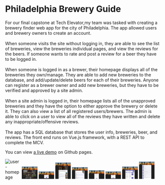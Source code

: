 # Philadelphia Brewery Guide
For our final capstone at Tech Elevator,my team was tasked with creating a brewery finder web app for the city of Philadelphia. The app allowed users and brewery owners to create an account. 
<br><br>
When someone visits the site without logging in, they are able to see the list of breweries, view the breweries individual pages, and view the reviews for the beers. If someone wants to rate and post a review for a beer they have to be logged in. 
<br><br>
When someone is logged in as a brewer, their homepage displays all of the breweries they own/manage. They are able to add new breweries to the database, and add/update/delete beers for each of their breweries. Anyone can register as a brewer owner and add new breweries, but they have to be verified and approved by a site admin. 
<br><br>
When a site admin is logged in, their homepage lists all of the unapproved breweries and they have the option to either approve the brewery or delete it. They can also view a list of all registered users/brewers. The admin is able to click on a user to view all of the reviews they have written and delete any inappropriate/offensive reviews. 
<br><br>
The app has a SQL database that stores the user info, breweries, beer, and reviews. The front end runs on Vue.js framework, with a REST API to complete the MCV. 

You can view <a href="https://ryanmontville.github.io/BreweryGuide/">a live demo</a> on Github pages.
<div>
<img src="https://github.com/RyanMontville/BreweryGuide/blob/main/Screenshots/User_Homepage.png" alt="user-homepage" title="User Homepage" style="width: 10%; display: inline-block;"></img>
<img src="https://github.com/RyanMontville/BreweryGuide/blob/main/Screenshots/Brewer_Homepage.png" alt="brewer-homepage" title="Brewery Owner Homepage" style="width: 10%; display: inline-block;"></img>
<img src="https://github.com/RyanMontville/BreweryGuide/blob/main/Screenshots/Create_Account_Form.png" alt="create-account"  title="Create Account Form" style="width: 10%; display: inline-block;"></img>
<img src="https://github.com/RyanMontville/BreweryGuide/blob/main/Screenshots/Brewery_Detail_Page.png" alt="brewery-detail"  title="Brewery Detail Page" style="width: 10%; display: inline-block;"></img>
<img src="https://github.com/RyanMontville/BreweryGuide/blob/main/Screenshots/Beer_Detail_Page.png" alt="beer-detail"  title="Beer Detail Page" style="width: 10%; display: inline-block;"></img>
<img src="https://github.com/RyanMontville/BreweryGuide/blob/main/Screenshots/Add_Brewery_Form.png" alt="create-brewery"  title="Create Brewery Form" style="width: 10%; display: inline-block;"></img>
<img src="https://github.com/RyanMontville/BreweryGuide/blob/main/Screenshots/Add_Review_Form.png" alt="add-review"  title="Add Review Form" style="width: 10%; display: inline-block;"></img>
<img src="https://github.com/RyanMontville/BreweryGuide/blob/main/Screenshots/Admin_Page.png" alt="admin-page"  title="Admin Page" style="width: 10%; display: inline-block;"></img>
<img src="https://github.com/RyanMontville/BreweryGuide/blob/main/Screenshots/Admin_User_Review_Page.png" alt="admin-review-page"  title="Admin page to see a user's reviews" style="width: 10%; display: inline-block;"></img>
</div>
